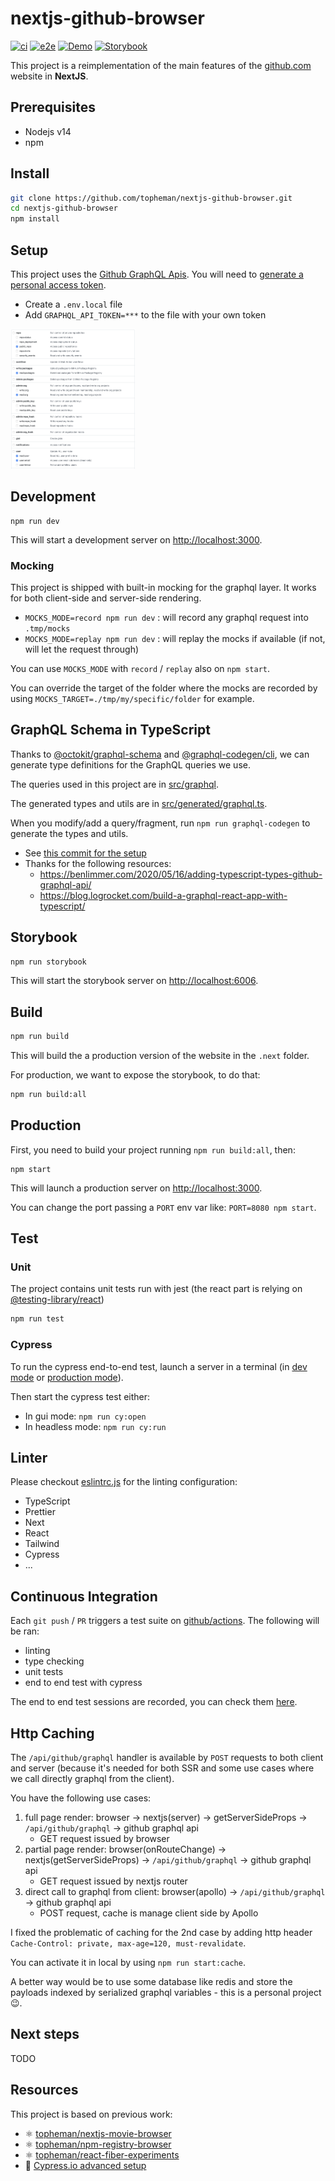 # nextjs-github-browser

[![ci](https://github.com/topheman/nextjs-github-browser/actions/workflows/ci.yml/badge.svg)](https://github.com/topheman/nextjs-github-browser/actions/workflows/ci.yml)
[![e2e](https://github.com/topheman/nextjs-github-browser/actions/workflows/e2e.yml/badge.svg)](https://github.com/topheman/nextjs-github-browser/actions/workflows/e2e.yml)
[![Demo](https://img.shields.io/badge/demo-online-blue.svg)](http://nextjs-github-browser.vercel.app/)
[![Storybook](https://img.shields.io/badge/storybook-online-ff4785.svg)](https://nextjs-github-browser.vercel.app/explore/storybook/index.html)

This project is a reimplementation of the main features of the [github.com](https://github.com) website in **NextJS**.

## Prerequisites

- Nodejs v14
- npm

## Install

```sh
git clone https://github.com/topheman/nextjs-github-browser.git
cd nextjs-github-browser
npm install
```

## Setup

This project uses the [Github GraphQL Apis](https://docs.github.com/en/graphql). You will need to [generate a personal access token](https://docs.github.com/en/authentication/keeping-your-account-and-data-secure/creating-a-personal-access-token).

- Create a `.env.local` file
- Add `GRAPHQL_API_TOKEN=***` to the file with your own token

<a href="./public/create-a-github-token.png" title="Create a token"><img src="./public/create-a-github-token.png" alt="Create a token" width="200"></a>

## Development

```shell
npm run dev
```

This will start a development server on [http://localhost:3000](http://localhost:3000).

### Mocking

This project is shipped with built-in mocking for the graphql layer. It works for both client-side and server-side rendering.

- `MOCKS_MODE=record npm run dev` : will record any graphql request into `.tmp/mocks`
- `MOCKS_MODE=replay npm run dev` : will replay the mocks if available (if not, will let the request through)

You can use `MOCKS_MODE` with `record` / `replay` also on `npm start`.

You can override the target of the folder where the mocks are recorded by using `MOCKS_TARGET=./tmp/my/specific/folder` for example.

## GraphQL Schema in TypeScript

Thanks to [@octokit/graphql-schema](https://github.com/octokit/graphql-schema) and [@graphql-codegen/cli](https://www.graphql-code-generator.com), we can generate type definitions for the GraphQL queries we use.

The queries used in this project are in [src/graphql](./src/graphql).

The generated types and utils are in [src/generated/graphql.ts](./src/generated/graphql.ts).

When you modify/add a query/fragment, run `npm run graphql-codegen` to generate the types and utils.

- See [this commit for the setup](https://github.com/topheman/nextjs-github-browser/commit/4921b6b026fc34b7daeecce77858c035d619ec52)
- Thanks for the following resources:
  - https://benlimmer.com/2020/05/16/adding-typescript-types-github-graphql-api/
  - https://blog.logrocket.com/build-a-graphql-react-app-with-typescript/

## Storybook

```sh
npm run storybook
```

This will start the storybook server on [http://localhost:6006](http://localhost:6006).

## Build

```sh
npm run build
```

This will build the a production version of the website in the `.next` folder.

For production, we want to expose the storybook, to do that:

```sh
npm run build:all
```

## Production

First, you need to build your project running `npm run build:all`, then:

```shell
npm start
```

This will launch a production server on [http://localhost:3000](http://localhost:3000).

You can change the port passing a `PORT` env var like: `PORT=8080 npm start`.

## Test

### Unit

The project contains unit tests run with jest (the react part is relying on [@testing-library/react](https://testing-library.com/docs/react-testing-library/intro/))

```sh
npm run test
```

### Cypress

To run the cypress end-to-end test, launch a server in a terminal (in [dev mode](#development) or [production mode](#production)).

Then start the cypress test either:

- In gui mode: `npm run cy:open`
- In headless mode: `npm run cy:run`

## Linter

Please checkout [eslintrc.js](./.eslintrc.js) for the linting configuration:

- TypeScript
- Prettier
- Next
- React
- Tailwind
- Cypress
- ...

## Continuous Integration

Each `git push` / `PR` triggers a test suite on [github/actions](https://github.com/topheman/nextjs-github-browser/actions). The following will be ran:

- linting
- type checking
- unit tests
- end to end test with cypress

The end to end test sessions are recorded, you can check them [here](https://dashboard.cypress.io/projects/6ihjj6/runs).

## Http Caching

The `/api/github/graphql` handler is available by `POST` requests to both client and server (because it's needed for both SSR and some use cases where we call directly graphql from the client).

You have the following use cases:

1. full page render: browser -> nextjs(server) -> getServerSideProps -> `/api/github/graphql` -> github graphql api
   - GET request issued by browser
2. partial page render: browser(onRouteChange) -> nextjs(getServerSideProps) -> `/api/github/graphql` -> github graphql api
   - GET request issued by nextjs router
3. direct call to graphql from client: browser(apollo) -> `/api/github/graphql` -> github graphql api
   - POST request, cache is manage client side by Apollo

I fixed the problematic of caching for the 2nd case by adding http header `Cache-Control: private, max-age=120, must-revalidate`.

You can activate it in local by using `npm run start:cache`.

A better way would be to use some database like redis and store the payloads indexed by serialized graphql variables - this is a personal project 😉.

## Next steps

TODO

## Resources

This project is based on previous work:

- ⚛️ [topheman/nextjs-movie-browser](https://github.com/topheman/nextjs-movie-browser)
- ⚛️ [topheman/npm-registry-browser](https://github.com/topheman/npm-registry-browser)
- ️⚛️ [topheman/react-fiber-experiments](https://github.com/topheman/react-fiber-experiments)
- 📝 [Cypress.io advanced setup](http://dev.topheman.com/cypress-io-advanced-setup/)
